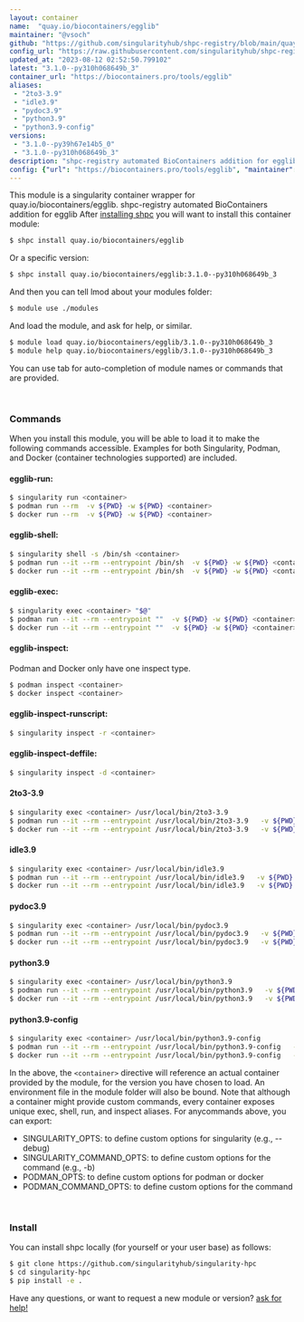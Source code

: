 ```yaml
---
layout: container
name:  "quay.io/biocontainers/egglib"
maintainer: "@vsoch"
github: "https://github.com/singularityhub/shpc-registry/blob/main/quay.io/biocontainers/egglib/container.yaml"
config_url: "https://raw.githubusercontent.com/singularityhub/shpc-registry/main/quay.io/biocontainers/egglib/container.yaml"
updated_at: "2023-08-12 02:52:50.799102"
latest: "3.1.0--py310h068649b_3"
container_url: "https://biocontainers.pro/tools/egglib"
aliases:
 - "2to3-3.9"
 - "idle3.9"
 - "pydoc3.9"
 - "python3.9"
 - "python3.9-config"
versions:
 - "3.1.0--py39h67e14b5_0"
 - "3.1.0--py310h068649b_3"
description: "shpc-registry automated BioContainers addition for egglib"
config: {"url": "https://biocontainers.pro/tools/egglib", "maintainer": "@vsoch", "description": "shpc-registry automated BioContainers addition for egglib", "latest": {"3.1.0--py310h068649b_3": "sha256:2c1d187ece5e8c87426d6b409120c03d7ea6346bdbab21bc63b7754340497dde"}, "tags": {"3.1.0--py39h67e14b5_0": "sha256:0ff5dff7c486b29ca4a5fb2056cfb13f0866741787a52f149c5a09771ab567d2", "3.1.0--py310h068649b_3": "sha256:2c1d187ece5e8c87426d6b409120c03d7ea6346bdbab21bc63b7754340497dde"}, "docker": "quay.io/biocontainers/egglib", "aliases": {"2to3-3.9": "/usr/local/bin/2to3-3.9", "idle3.9": "/usr/local/bin/idle3.9", "pydoc3.9": "/usr/local/bin/pydoc3.9", "python3.9": "/usr/local/bin/python3.9", "python3.9-config": "/usr/local/bin/python3.9-config"}}
---
```


This module is a singularity container wrapper for quay.io/biocontainers/egglib.
shpc-registry automated BioContainers addition for egglib
After [installing shpc](#install) you will want to install this container module:


```bash
$ shpc install quay.io/biocontainers/egglib
```

Or a specific version:

```bash
$ shpc install quay.io/biocontainers/egglib:3.1.0--py310h068649b_3
```

And then you can tell lmod about your modules folder:

```bash
$ module use ./modules
```

And load the module, and ask for help, or similar.

```bash
$ module load quay.io/biocontainers/egglib/3.1.0--py310h068649b_3
$ module help quay.io/biocontainers/egglib/3.1.0--py310h068649b_3
```

You can use tab for auto-completion of module names or commands that are provided.

<br>

### Commands

When you install this module, you will be able to load it to make the following commands accessible.
Examples for both Singularity, Podman, and Docker (container technologies supported) are included.

#### egglib-run:

```bash
$ singularity run <container>
$ podman run --rm  -v ${PWD} -w ${PWD} <container>
$ docker run --rm  -v ${PWD} -w ${PWD} <container>
```

#### egglib-shell:

```bash
$ singularity shell -s /bin/sh <container>
$ podman run --it --rm --entrypoint /bin/sh  -v ${PWD} -w ${PWD} <container>
$ docker run --it --rm --entrypoint /bin/sh  -v ${PWD} -w ${PWD} <container>
```

#### egglib-exec:

```bash
$ singularity exec <container> "$@"
$ podman run --it --rm --entrypoint ""  -v ${PWD} -w ${PWD} <container> "$@"
$ docker run --it --rm --entrypoint ""  -v ${PWD} -w ${PWD} <container> "$@"
```

#### egglib-inspect:

Podman and Docker only have one inspect type.

```bash
$ podman inspect <container>
$ docker inspect <container>
```

#### egglib-inspect-runscript:

```bash
$ singularity inspect -r <container>
```

#### egglib-inspect-deffile:

```bash
$ singularity inspect -d <container>
```


#### 2to3-3.9

```bash
$ singularity exec <container> /usr/local/bin/2to3-3.9
$ podman run --it --rm --entrypoint /usr/local/bin/2to3-3.9   -v ${PWD} -w ${PWD} <container> -c " $@"
$ docker run --it --rm --entrypoint /usr/local/bin/2to3-3.9   -v ${PWD} -w ${PWD} <container> -c " $@"
```


#### idle3.9

```bash
$ singularity exec <container> /usr/local/bin/idle3.9
$ podman run --it --rm --entrypoint /usr/local/bin/idle3.9   -v ${PWD} -w ${PWD} <container> -c " $@"
$ docker run --it --rm --entrypoint /usr/local/bin/idle3.9   -v ${PWD} -w ${PWD} <container> -c " $@"
```


#### pydoc3.9

```bash
$ singularity exec <container> /usr/local/bin/pydoc3.9
$ podman run --it --rm --entrypoint /usr/local/bin/pydoc3.9   -v ${PWD} -w ${PWD} <container> -c " $@"
$ docker run --it --rm --entrypoint /usr/local/bin/pydoc3.9   -v ${PWD} -w ${PWD} <container> -c " $@"
```


#### python3.9

```bash
$ singularity exec <container> /usr/local/bin/python3.9
$ podman run --it --rm --entrypoint /usr/local/bin/python3.9   -v ${PWD} -w ${PWD} <container> -c " $@"
$ docker run --it --rm --entrypoint /usr/local/bin/python3.9   -v ${PWD} -w ${PWD} <container> -c " $@"
```


#### python3.9-config

```bash
$ singularity exec <container> /usr/local/bin/python3.9-config
$ podman run --it --rm --entrypoint /usr/local/bin/python3.9-config   -v ${PWD} -w ${PWD} <container> -c " $@"
$ docker run --it --rm --entrypoint /usr/local/bin/python3.9-config   -v ${PWD} -w ${PWD} <container> -c " $@"
```



In the above, the `<container>` directive will reference an actual container provided
by the module, for the version you have chosen to load. An environment file in the
module folder will also be bound. Note that although a container
might provide custom commands, every container exposes unique exec, shell, run, and
inspect aliases. For anycommands above, you can export:

 - SINGULARITY_OPTS: to define custom options for singularity (e.g., --debug)
 - SINGULARITY_COMMAND_OPTS: to define custom options for the command (e.g., -b)
 - PODMAN_OPTS: to define custom options for podman or docker
 - PODMAN_COMMAND_OPTS: to define custom options for the command

<br>

### Install

You can install shpc locally (for yourself or your user base) as follows:

```bash
$ git clone https://github.com/singularityhub/singularity-hpc
$ cd singularity-hpc
$ pip install -e .
```

Have any questions, or want to request a new module or version? [ask for help!](https://github.com/singularityhub/singularity-hpc/issues)
